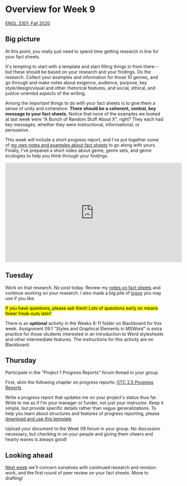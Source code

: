 # Overview for Week 9

[ENGL 3301, Fall 2020](../calendar.html)

## Big picture

At this point, you really just need to spend time getting research in line for your fact sheets.

It's tempting to start with a template and start filling things in from there--but these should be based on your research and your findings. Do the research. Collect your examples and information for those 10 genres, and go through and make notes about exigence, audience, purpose, key style/design/visual and other rhetorical features, and social, ethical, and justice-oriented aspects of the writing.

Among the important things to do with your fact sheets is to give them a sense of unity and coherence. **There should be a coherent, central, key message to your fact sheets**. Notice that none of the examples we looked at last week were "A Bunch of Random Stuff About X", right? They each had key messages, whether they were instructional, informational, or persuasive.

This week will include a short progress report, and I've put together some of [my own notes and examples about fact sheets](facts-about-fact-sheets) to go along with yours. Finally, I've prepared a short video about genre, genre sets, and genre ecologies to help you think through your findings.

<iframe width="560" height="315" src="https://www.youtube.com/embed/FrpFdoIrPjg" frameborder="0" allow="accelerometer; autoplay; clipboard-write; encrypted-media; gyroscope; picture-in-picture" allowfullscreen></iframe>

## Tuesday

Work on that research. No post today. Review my [notes on fact sheets](facts-about-fact-sheets) and continue working on your research. I also made a big pile of [logos](logos) you may use if you like.

<mark>If you have questions, please ask them! Lots of questions early on means fewer freak-outs later!</mark>

There is an **optional** activity in the Weeks 8-11 folder on Blackboard for this week. Assignment 09.1 "Styles and Graphical Elements in MSWord" is extra practice for those students interested in an introduction to Word stylesheets and other intermediate features. The instructions for this activity are on Blackboard.

## Thursday

Participate in the "Project 1 Progress Reports" forum thread in your group.

First, skim the following chapter on progress reports: [OTC 2.5 Progress Reports](https://alg.manifoldapp.org/read/open-technical-communication/section/732cb3dd-26de-4732-a854-4184dd2fae86)

Write a progress report that updates me on your project's status thus far. Write to me as if I'm your manager or funder, not just your instructor. Keep it simple, but provide specific details rather than vague generalizations. To help you learn about structures and features of progress reporting, please [download and use this template](https://cdmandrews.github.io/3301/archive/progress-report-template.docx).

Upload your document to the Week 09 forum in your group. No discussion necessary, but checking in on your people and giving them cheers and hearty waves is always good!

## Looking ahead

[Next week](week-10-notes) we'll concern ourselves with continued research and revision work, and the first round of peer review on your fact sheets. Move to drafting!
